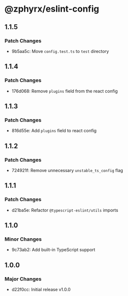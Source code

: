 # @zphyrx/eslint-config

## 1.1.5

### Patch Changes

- 9b5aa5c: Move `config.test.ts` to `test` directory

## 1.1.4

### Patch Changes

- 176d068: Remove `plugins` field from the react config

## 1.1.3

### Patch Changes

- 816d55e: Add `plugins` field to react config

## 1.1.2

### Patch Changes

- 724921f: Remove unnecessary `unstable_ts_config` flag

## 1.1.1

### Patch Changes

- d21ba5e: Refactor `@typescript-eslint/utils` imports

## 1.1.0

### Minor Changes

- 9c73ab2: Add built-in TypeScript support

## 1.0.0

### Major Changes

- d22f0cc: Initial release v1.0.0
